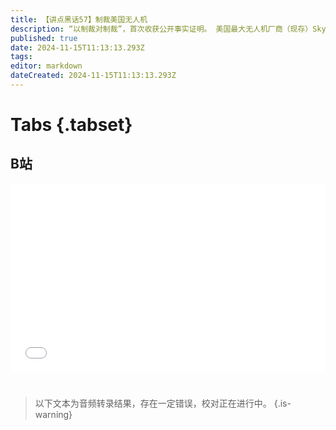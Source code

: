 ```yaml
---
title: 【讲点黑话57】制裁美国无人机
description: “以制裁对制裁”，首次收获公开事实证明。 美国最大无人机厂商（现存）Skydio承认，其供应链被中国制裁措施切断，至少需要数月时间才可能恢复。 Skydio此前自称，拥有“美国政府认证的最高供应链安全水平”，然而实际上，它产品的关键部件仍然依赖于中国供应。因为在整个无人机产业，以大疆领衔的“中国制造”优势巨大，离开这条供应链的额外成本高昂，Skydio们不愿付，除非能PASS掉竞争者，很可能也付不起。
published: true
date: 2024-11-15T11:13:13.293Z
tags: 
editor: markdown
dateCreated: 2024-11-15T11:13:13.293Z
---
```


# Tabs {.tabset}

## B站

<div style="position: relative; padding: 30% 45%;">
<iframe style="position: absolute; width: 100%; height: 100%; left: 0; top: 0;" src="//player.bilibili.com/player.html?&bvid=BV1zXmoYDE5d&page=1&as_wide=1&high_quality=1&danmaku=1&autoplay=0" scrolling="no" border="0" frameborder="no" framespacing="0" allowfullscreen="true"></iframe>
</div>


#

> 以下文本为音频转录结果，存在一定错误，校对正在进行中。
{.is-warning}


